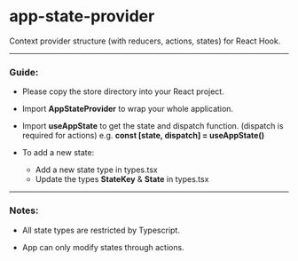 # app-state-provider
Context provider structure (with reducers, actions, states) for React Hook.

---

### Guide:

- Please copy the store directory into your React project.

- Import <b>AppStateProvider</b> to wrap your whole application.

- Import <b>useAppState</b> to get the state and dispatch function. (dispatch is required for actions) e.g. <b>const [state, dispatch] = useAppState()</b>

- To add a new state:
  
    - Add a new state type in types.tsx
    - Update the types <b>StateKey</b> & <b>State</b> in types.tsx

---

### Notes:

- All state types are restricted by Typescript.

- App can only modify states through actions.
